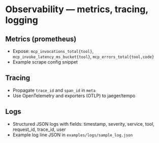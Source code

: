 # Observability — metrics, tracing, logging

## Metrics (prometheus)
- Expose: `mcp_invocations_total{tool}`, `mcp_invoke_latency_ms_bucket{tool}`, `mcp_errors_total{tool,code}`
- Example scrape config snippet

## Tracing
- Propagate `trace_id` and `span_id` in `meta`
- Use OpenTelemetry and exporters (OTLP) to jaeger/tempo

## Logs
- Structured JSON logs with fields: timestamp, severity, service, tool, request_id, trace_id, user
- Example log line JSON in `examples/logs/sample_log.json`
